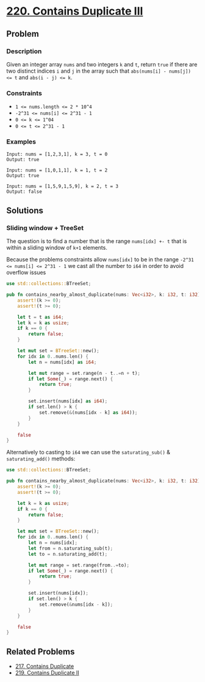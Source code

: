 # [220. Contains Duplicate III](https://leetcode.com/problems/contains-duplicate-iii/)

## Problem

### Description

Given an integer array `nums` and two integers `k` and `t`, return `true` if
there are two distinct indices `i` and `j` in the array such
that `abs(nums[i] - nums[j]) <= t` and `abs(i - j) <= k`.

### Constraints

* `1 <= nums.length <= 2 * 10^4`
* `-2^31 <= nums[i] <= 2^31 - 1`
* `0 <= k <= 1^04`
* `0 <= t <= 2^31 - 1`

### Examples

```text
Input: nums = [1,2,3,1], k = 3, t = 0
Output: true
```

```text
Input: nums = [1,0,1,1], k = 1, t = 2
Output: true
```

```text
Input: nums = [1,5,9,1,5,9], k = 2, t = 3
Output: false
```

## Solutions

### Sliding window + TreeSet

The question is to find a number that is the range `nums[idx] +- t` that is
within a sliding window of `k+1` elements.

Because the problems constraints allow `nums[idx]` to be in the
range `-2^31 <= nums[i] <= 2^31 - 1` we cast all the number to `i64` in order to
avoid overflow issues

```rust
use std::collections::BTreeSet;

pub fn contains_nearby_almost_duplicate(nums: Vec<i32>, k: i32, t: i32) -> bool {
    assert!(k >= 0);
    assert!(t >= 0);

    let t = t as i64;
    let k = k as usize;
    if k == 0 {
        return false;
    }

    let mut set = BTreeSet::new();
    for idx in 0..nums.len() {
        let n = nums[idx] as i64;

        let mut range = set.range(n - t..=n + t);
        if let Some(_) = range.next() {
            return true;
        }

        set.insert(nums[idx] as i64);
        if set.len() > k {
            set.remove(&(nums[idx - k] as i64));
        }
    }

    false
}
```

Alternatively to casting to `i64` we can use the `saturating_sub()`
& `saturating_add()` methods:

```rust
use std::collections::BTreeSet;

pub fn contains_nearby_almost_duplicate(nums: Vec<i32>, k: i32, t: i32) -> bool {
    assert!(k >= 0);
    assert!(t >= 0);

    let k = k as usize;
    if k == 0 {
        return false;
    }

    let mut set = BTreeSet::new();
    for idx in 0..nums.len() {
        let n = nums[idx];
        let from = n.saturating_sub(t);
        let to = n.saturating_add(t);

        let mut range = set.range(from..=to);
        if let Some(_) = range.next() {
            return true;
        }

        set.insert(nums[idx]);
        if set.len() > k {
            set.remove(&nums[idx - k]);
        }
    }

    false
}
```

## Related Problems

* [217. Contains Duplicate](217%20-%20Contains%20Duplicate.md)
* [219. Contains Duplicate II](219%20-%20Contains%20Duplicate%20II.md)
